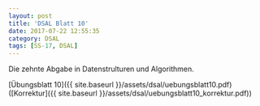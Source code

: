 ```yaml
---
layout: post
title: 'DSAL Blatt 10'
date: 2017-07-22 12:55:35
category: DSAL
tags: [SS-17, DSAL]
---
```


Die zehnte Abgabe in Datenstrulturen und Algorithmen.

[Übungsblatt 10]({{ site.baseurl }}/assets/dsal/uebungsblatt10.pdf) ([Korrektur]({{ site.baseurl }}/assets/dsal/uebungsblatt10_korrektur.pdf))

